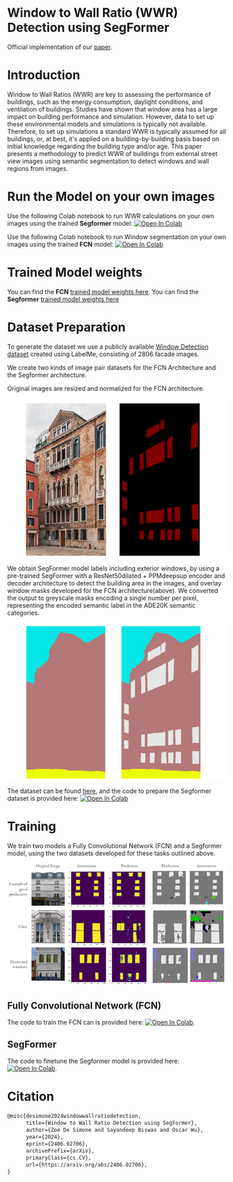# Window to Wall Ratio (WWR) Detection using SegFormer
Official implementation of our [paper](https://arxiv.org/abs/2406.02706).

# Introduction
Window to Wall Ratios (WWR) are key to assessing the performance of buildings, such as the energy consumption, daylight conditions, and ventilation of buildings. Studies have shown that window area has a large impact on building performance and simulation. However, data to set up these environmental models and simulations is typically not available. Therefore, to set up simulations a standard WWR is typically assumed for all buildings, or, at best, it's applied on a building-by-building basis based on initial knowledge regarding the building type and/or age. This paper presents a methodology to predict WWR of buildings from external street view images using semantic segmentation to detect windows and wall regions from images.

# Run the Model on your own images
Use the following Colab notebook to run WWR calculations on your own images using the trained **Segformer** model: [![Open In Colab](https://colab.research.google.com/assets/colab-badge.svg)](https://colab.research.google.com/drive/134owZy0_UB84IxZ4h0x-0uH940Grp3pU?usp=sharing)

Use the following Colab notebook to run Window segmentation on your own images using the trained **FCN** model: [![Open In Colab](https://colab.research.google.com/assets/colab-badge.svg)](https://colab.research.google.com/drive/1PpflhuNrAb0RAnFynYf9FCn2Xz2sJHyT?usp=drive_link)

# Trained Model weights
You can find the **FCN** [trained model weights here](https://drive.google.com/drive/folders/1HTOQCSBQIWkj8qrFVfp5pGC6PiQmJBN7?usp=sharing).
You can find the **Segformer** [trained model weights here](https://drive.google.com/drive/folders/1PqjyLutdoXSaGhUr3kYJDzBu12rurLwh?usp=drive_link)

# Dataset Preparation
To generate the dataset we use a publicly available [Window Detection dataset](https://drive.google.com/drive/folders/1TfeIcQ8KlEvP1-ewGcTaj3SqU_IpoLUv) created using LabelMe, consisting of 2806 facade images.

We create two kinds of image pair datasets for the FCN Architecture and the Segformer architecture. 

Original images are resized and normalized for the FCN architecture.

![Figure1](/fig/Figure1.png)

We obtain SegFormer model labels including exterior windows, by using a pre-trained SegFormer with a ResNet50dilated + PPMdeepsup encoder and decoder architecture to detect the building area in the images, and overlay window masks developed for the FCN architecture(above). We converted the output to greyscale masks encoding a single number per pixel, representing the encoded semantic label in the ADE20K semantic categories.

![Figure2](/fig/Figure2.png)

The dataset can be found [here](https://drive.google.com/drive/folders/1_QZlS601vPEbiGORTF3KWj8qoM1H08vo?usp=drive_link), and the code to prepare the Segformer dataset is provided here:
[![Open In Colab](https://colab.research.google.com/assets/colab-badge.svg)](https://colab.research.google.com/drive/1Z4tDsHpla0bOaCVhvLfztEBwHJkJDP67?usp=sharing)

# Training
We train two models a Fully Convolutional Network (FCN) and a Segformer model, using the two datasets developed for these tasks outlined above.

![Comparison of FCN and Segformer on window segmentation](/fig/visual_results.png)

## Fully Convolutional Network (FCN)
The code to train the FCN can is provided here: [![Open In Colab](https://colab.research.google.com/assets/colab-badge.svg)](https://colab.research.google.com/drive/1sYGX06puHNNSfna9eK0h0nC0geY6C1oZ?ouid=101108956433273489124&usp=drive_link).

## SegFormer
The code to finetune the Segformer model is provided here: [![Open In Colab](https://colab.research.google.com/assets/colab-badge.svg)](https://colab.research.google.com/drive/1gRHIN5Rz3uwoi09rlp2AdZosWNNCR7ya?usp=drive_link).

# Citation
```
@misc{desimone2024windowwallratiodetection,
      title={Window to Wall Ratio Detection using SegFormer}, 
      author={Zoe De Simone and Sayandeep Biswas and Oscar Wu},
      year={2024},
      eprint={2406.02706},
      archivePrefix={arXiv},
      primaryClass={cs.CV},
      url={https://arxiv.org/abs/2406.02706}, 
}
```
